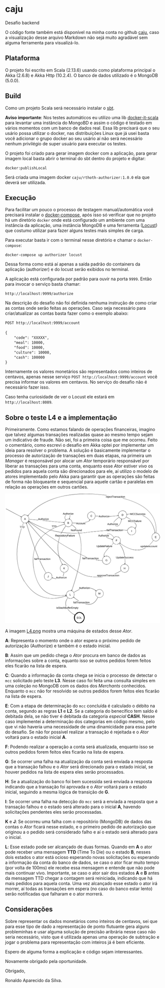 # caju

Desafio backend

O código fonte também está disponível na minha conta no github [caju](https://github.com/rthoth/caju), caso a visualização desse arquivo Markdown não sejá muito agradável sem alguma ferramenta para visualizá-lo.

## Plataforma

O projeto foi escrito em Scala (2.13.6) usando como plataforma principal o Akka (2.6.8) e Akka Http (10.2.4). O banco de dados utilizado é o MongoDB (5.0.0).

## Build

Como um projeto Scala será necessário instalar o [sbt](https://www.scala-sbt.org/).

**Aviso importante**: Nos testes automáticos eu utilizo uma lib [docker-it-scala](https://github.com/whisklabs/docker-it-scala) para levantar uma instância do MongoBD e assim o código é testado em vários momentos com um banco de dados real. Essa lib precisará que o seu usário possa utilizar o docker, nas distribuições Linux que já usei basta você adicionar o grupo docker ao seu usário aí não será necessário nenhum privilégio de super usuário para executar os testes.

O projeto foi criado para gerar imagem docker com a aplicação, para gerar imagem local basta abrir o terminal do sbt dentro do projeto e digitar:

```
docker:publishLocal
```

Será criada uma imagem docker `caju/rthoth-authorizer:1.0.0` ela que deverá ser utilizada.

## Execução

Para facilitar um pouco o processo de testagem manual/automática você precisará instalar o [docker-compose](https://docs.docker.com/compose/), após isso só verificar que no projeto há um diretório `docker` onde está configurado um ambiente com uma instância da aplicação, uma instância MongoDB e uma ferramenta ([Locust](http://locust.io)) que costumo utilizar para fazer alguns testes mais simples de carga.

Para executar basta ir com o terminal nesse diretório e chamar o `docker-compose`:

```
docker-compose up authorizer locust
```

Dessa forma como está aí apenas a saída padrão do containers da aplicação (authorizer) e do locust serão exibidos no terminal.

A aplicação está configurada por padrão para ouvir na porta `9999`. Então para invocar o serviço basta chamar:

```
http://localhost:9999/authorize
```

Na descrição do desafio não foi definida nenhuma instrução de como criar as contas onde serão feitas as operações. Caso seja necessário para criar/atualizar as contas basta fazer como o exemplo abaixo:

```
POST http://localhost:9999/account

{
    "code": "XXXXX",
    "meal": 10000,
    "food": 10000,
    "culture": 10000,
    "cash": 100000
}
```

Internamente os valores monetários são representados como inteiros de centavos, apenas nesse serviço `POST http://localhost:9999/account` você precisa informar os valores em centavos. No serviço do desafio não é necessário fazer isso.


Caso tenha curiosidade de ver o Locust ele estará em `http://localhost:8089`.



## Sobre o teste L4 e a implementação

Primeiramente. Como estamos falando de operações financeiras, imagino que talvez algumas transações realizadas quase ao mesmo tempo sejam um indicativo de fraude. Não sei, foi a primeira coisa que me ocorreu. Feito o comentário, como escrevi o desafio em Akka optei por implementar um ideia para resolver o problema. A solução é basicamente implementar o processo de autorização de transações em duas etapas, na primeira um *Manager* é responsável por alocar um *Ator* temporário responsável por liberar as transações para uma conta, enquanto esse *Ator* estiver *vivo* os pedidos para aquela conta são direcionados para ele, aí utilizo o modelo de atores implementado pelo Akka para garantir que as operações são feitas de forma não bloqueante e sequencial para aquele cartão e paralelas em relação as operações em outros cartões.

![MEF do Ator temporário de L4](L4.png "Máquina de estados do Ator")

A imagem [L4.png](L4.png) mostra uma máquina de estados desse *Ator*.

**A**: Representa o momento onde o ator espera o próximo pedido de autorização (Authorize) e também é o estado inicial.

**B**: Assim que um pedido chega o *Ator* procura em banco de dados as informações sobre a conta, equanto isso se outros pedidos forem feitos eles ficarão na lista de espera.

**C**: Quando a informação da conta chega se inicia o processo de detectar o `mcc` solicitado pelo teste **L3**. Nesse caso foi feita uma consulta simples em uma coleção no MongoDB com os dados dos *Merchants* conhecidos. Enquanto o `mcc` não for resolvido se outros pedidos forem feitos eles ficarão na lista de espera.

**E**: Com a etapa de determinação do `mcc` concluída é calculado o débito na conta, segundo as regras **L1** e **L2**. Se a categoria do benecífico tem saldo é debitada dela, se não tiver é debitada da categoria *especial* **CASH**. Nesse caso implementei a determinação dos categorias em código mesmo, pelo que vi não haveria uma necessidade de uma dinamicidade para essa parte do desafio. Se não for possível realizar a transação é rejeitada e o *Ator* voltará para o estado inicial **A**.

**F**: Podendo realizar a operação a conta será atualizada, enquanto isso se outros pedidos forem feitos eles ficarão na lista de espera.

**G**: Se ocorrer uma falha na atualização da conta será enviada a resposta que a transação falhou e o *Ator* será direcionado para o estado inicial, se houver pedidos na lista de espera eles serão processados.

**H**: Se a atualização do banco foi bem sucessida será enviada a resposta indicando que a transação foi aprovada e o *Ator* voltará para o estado inicial, seguindo a mesma lógica de transição de **G**.

**I**: Se ocorrer uma falha na detecção do `mcc` será a enviada a resposta que a transação falhou e o estado será alterado para o inicial **A**, havendo solicitações pendentes eles serão processadas.

**K** e **J**: Se ocorreu uma falha com o repositório (MongoDB) de dados das contas o *Ator* ficará nesse estado, e o primeiro pedido de autorização que originou a o pedido será considerado falho e aí o estado será alterado para o inicial.

**L**: Esse estado pode ser alcançado de duas formas. Quando em **A** o ator pode receber uma mensagem **TTD** (Time To Die) ou o estado **B**, nesses dois estados o ator está ocioso esperando novas solicitações ou esperando a informação da conta do banco de dados, se caso o ator ficar muito tempo (por volta de 100ms) ele recebe essa mensagem e entende que não pode mais continuar vivo. Importante, se caso o ator sair dos estados **A** e **B** antes da mensagem TTD chegar a contagem será reiniciada, indicando que há mais pedidos para aquela conta. Uma vez alcançado esse estado o ator irá morrer, aí todas as transações em espera (no caso do banco estar lento) serão notificadas que falharam e o ator morrerá.

## Considerações

Sobre representar os dados monetários como inteiros de centavos, sei que para esse tipo de dado a representação de ponto flutuante gera alguns probleminhas e usar alguma solução de precisão aribrária nesse caso não seria necessário, visto que é utilizada apenas uma operação de subtração e jogar o problema para representação com inteiros já é bem eficiente.

Espero de alguma forma a explicação e código sejam interessantes.

Novamente obrigado pela oportunidade.


Obrigado,

Ronaldo Aparecido da Silva.